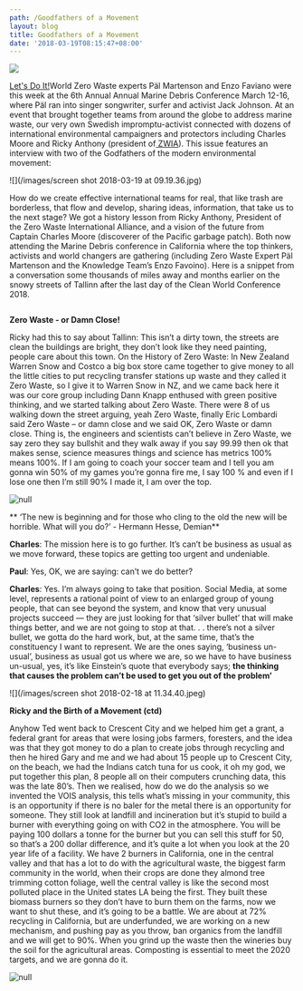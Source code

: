 ```yaml
---
path: /Goodfathers of a Movement
layout: blog
title: Goodfathers of a Movement
date: '2018-03-19T08:15:47+08:00'
---
```

![](/images/img_3007.jpg)

[Let's Do It!](https://www.letsdoitworld.org/)World  Zero Waste experts Päl Martenson and Enzo Faviano were this week at the 6th Annual Annual Marine Debris Conference March 12-16, where Päl ran into singer songwriter, surfer and activist Jack Johnson. At an event that brought together teams from around the globe to address marine waste, our very own Swedish impromptu-activist connected with dozens of international environmental campaigners and protectors including Charles Moore and Ricky Anthony (president of[ ZWIA](zwia.org/)). This issue features an interview with two of the Godfathers of the modern environmental movement:

![](/images/screen shot 2018-03-19 at 09.19.36.jpg)

How do we create effective international teams for real, that like trash are borderless, that flow and develop, sharing ideas, information, that take us to the next stage? We got a history lesson from Ricky Anthony, President of the Zero Waste International Alliance, and a vision of the future from Captain Charles Moore (discoverer of the Pacific garbage patch). Both now attending the Marine Debris conference in California where the top thinkers, activists and world changers are gathering (including Zero Waste Expert Päl Martenson and the Knowledge Team’s Enzo Favoino). Here is a snippet from a conversation some thousands of miles away and months earlier on the snowy streets of Tallinn after the last day of the Clean World Conference 2018.

![]()

**Zero Waste - or Damn Close!**

Ricky had this to say about Tallinn: This isn’t a dirty town, the streets are clean the buildings are bright, they don’t look like they need painting, people care about this town. On the History of Zero Waste: In New Zealand Warren Snow and Costco a big box store came together to give money to all the little cities to put recycling transfer stations up waste and they called it Zero Waste, so I give it to Warren Snow in NZ, and we came back here it was our core group including Dann Knapp enthused with green positive thinking, and we started talking about Zero Waste. There were 8 of us walking down the street arguing, yeah Zero Waste, finally Eric Lombardi said Zero Waste – or damn close and we said OK, Zero Waste or damn close. Thing is, the engineers and scientists can’t believe in Zero Waste, we say zero they say bullshit and they walk away if you say 99.99 then ok that makes sense, science measures things and science has metrics 100% means 100%. If I am going to coach your soccer team and I tell you am gonna win 50% of my games you’re gonna fire me, I say 100 % and even if I lose one then I’m still 90% I made it, I am over the top.

![null](/images/29339866_1450636231715013_2575085880410636288_o.jpg)

** ‘The new is beginning and for those who cling to the old the new will be horrible. What will you do?’ - Hermann Hesse, Demian**

**Charles**: The mission here is to go further. It’s can’t be business as usual as we move forward, these topics are getting too urgent and undeniable. 

**Paul**: Yes, OK, we are saying: can’t we do better? 

**Charles**: Yes. I’m always going to take that position. Social Media, at some level, represents a rational point of view to an enlarged group of young people, that can see beyond the system, and know that very unusual projects succeed — they are just looking for that ‘silver bullet’ that will make things better, and we are not going to stop at that. . . there’s not a silver bullet, we gotta do the hard work, but, at the same time, that’s the constituency I want to represent. We are the ones saying, ‘business un-usual’, business as usual got us where we are, so we have to have business un-usual, yes, it’s like Einstein’s quote that everybody says; **the thinking that causes the problem can’t be used to get you out of the problem’**

![](/images/screen shot 2018-02-18 at 11.34.40.jpeg)

**Ricky and the Birth of a Movement (ctd)**

Anyhow Ted went back to Crescent City and we helped him get a grant, a federal grant for areas that were losing jobs farmers, foresters, and the idea was that they got money to do a plan to create jobs through recycling and then he hired Gary and me and we had about 15 people up to Crescent City, on the beach, we had the Indians catch tuna for us cook, it oh my god, we put together this plan, 8 people all on their computers crunching data, this was the late 80’s. Then we realised, how do we do the analysis so we invented the VOIS analysis, this tells what’s missing in your community, this is an opportunity if there is no baler for the metal there is an opportunity for someone. They still look at landfill and incineration but it’s stupid to build a burner with everything going on with CO2 in the atmosphere. You will be paying 100 dollars a tonne for the burner but you can sell this stuff for 50, so that’s a 200 dollar difference, and it’s quite a lot when you look at the 20 year life of a facility. We have 2 burners in California, one in the central valley and that has a lot to do with the agricultural waste, the biggest farm community in the world, when their crops are done they almond tree trimming cotton foliage, well the central valley is like the second most polluted place in the United states LA being the first. They built these biomass burners so they don’t have to burn them on the farms, now we want to shut these, and it’s going to be a battle. We are about at 72% recycling in California, but are underfunded, we are working on a new mechanism, and pushing pay as you throw, ban organics from the landfill and we will get to 90%. When you grind up the waste then the wineries buy the soil for the agricultural areas. Composting is essential to meet the 2020 targets, and we are gonna do it.

![null](/images/29214945_10155477113426985_4620767189903867904_o.jpg)
